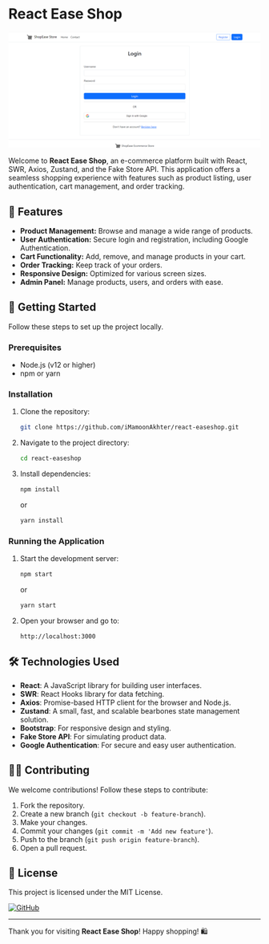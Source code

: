 # React Ease Shop

![Demo Screenshot](demo.png)

Welcome to **React Ease Shop**, an e-commerce platform built with React, SWR, Axios, Zustand, and the Fake Store API. This application offers a seamless shopping experience with features such as product listing, user authentication, cart management, and order tracking.

## 🌟 Features

- **Product Management:** Browse and manage a wide range of products.
- **User Authentication:** Secure login and registration, including Google Authentication.
- **Cart Functionality:** Add, remove, and manage products in your cart.
- **Order Tracking:** Keep track of your orders.
- **Responsive Design:** Optimized for various screen sizes.
- **Admin Panel:** Manage products, users, and orders with ease.

## 🚀 Getting Started

Follow these steps to set up the project locally.

### Prerequisites

- Node.js (v12 or higher)
- npm or yarn

### Installation

1. Clone the repository:

    ```sh
    git clone https://github.com/iMamoonAkhter/react-easeshop.git
    ```

2. Navigate to the project directory:

    ```sh
    cd react-easeshop
    ```

3. Install dependencies:

    ```sh
    npm install
    ```

    or

    ```sh
    yarn install
    ```

### Running the Application

1. Start the development server:

    ```sh
    npm start
    ```

    or

    ```sh
    yarn start
    ```

2. Open your browser and go to:

    ```
    http://localhost:3000
    ```

## 🛠️ Technologies Used

- **React**: A JavaScript library for building user interfaces.
- **SWR**: React Hooks library for data fetching.
- **Axios**: Promise-based HTTP client for the browser and Node.js.
- **Zustand**: A small, fast, and scalable bearbones state management solution.
- **Bootstrap**: For responsive design and styling.
- **Fake Store API**: For simulating product data.
- **Google Authentication**: For secure and easy user authentication.


## 🧑‍💻 Contributing

We welcome contributions! Follow these steps to contribute:

1. Fork the repository.
2. Create a new branch (`git checkout -b feature-branch`).
3. Make your changes.
4. Commit your changes (`git commit -m 'Add new feature'`).
5. Push to the branch (`git push origin feature-branch`).
6. Open a pull request.

## 📝 License

This project is licensed under the MIT License.


[![GitHub](https://img.shields.io/badge/GitHub-Visit%20Repository-blue?style=flat&logo=github)](https://github.com/iMamoonAkhter/react-easeshop)

---

Thank you for visiting **React Ease Shop**! Happy shopping! 🛍️
